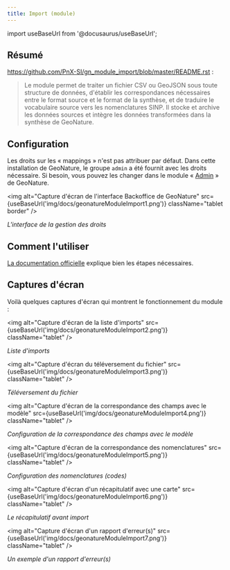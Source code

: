 ```yaml
---
title: Import (module)
---
```

import useBaseUrl from '@docusaurus/useBaseUrl';

## Résumé

https://github.com/PnX-SI/gn_module_import/blob/master/README.rst :

> Le module permet de traiter un fichier CSV ou GeoJSON sous toute structure de données, d'établir les correspondances nécessaires entre le format source et le format de la synthèse, et de traduire le vocabulaire source vers les nomenclatures SINP. Il stocke et archive les données sources et intègre les données transformées dans la synthèse de GeoNature.


## Configuration

Les droits sur les « mappings » n'est pas attribuer par défaut. Dans cette installation de GeoNature, le groupe `admin` a été fournit avec les droits nécessaire. Si besoin, vous pouvez les changer dans le module « [Admin](https://biodiversite.pnr-foret-orient.fr/geonature/api/permissions_backoffice/users) » de GeoNature.

<img alt="Capture d'écran de l'interface Backoffice de GeoNature" src={useBaseUrl('img/docs/geonatureModuleImport1.png')} className="tablet border" />

*L'interface de la gestion des droits*

## Comment l'utiliser

[La documentation officielle](https://github.com/PnX-SI/gn_module_import#utilisation-du-module-dimports) explique bien les étapes nécessaires.

## Captures d'écran

Voilà quelques captures d'écran qui montrent le fonctionnement du module :

<img alt="Capture d'écran de la liste d'imports" src={useBaseUrl('img/docs/geonatureModuleImport2.png')} className="tablet" />

*Liste d'imports*

<img alt="Capture d'écran du téléversement du fichier" src={useBaseUrl('img/docs/geonatureModuleImport3.png')} className="tablet" />

*Téléversement du fichier*

<img alt="Capture d'écran de la correspondance des champs avec le modèle" src={useBaseUrl('img/docs/geonatureModuleImport4.png')} className="tablet" />

*Configuration de la correspondance des champs avec le modèle*

<img alt="Capture d'écran de la correspondance des nomenclatures" src={useBaseUrl('img/docs/geonatureModuleImport5.png')} className="tablet" />

*Configuration des nomenclatures (codes)*

<img alt="Capture d'écran d'un récapitulatif avec une carte" src={useBaseUrl('img/docs/geonatureModuleImport6.png')} className="tablet" />

*Le récapitulatif avant import*

<img alt="Capture d'écran d'un rapport d'erreur(s)" src={useBaseUrl('img/docs/geonatureModuleImport7.png')} className="tablet" />

*Un exemple d'un rapport d'erreur(s)*
